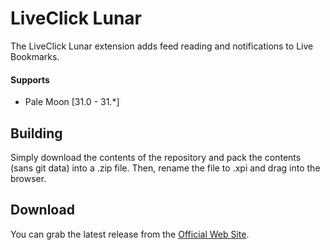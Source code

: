# LiveClick Lunar

The LiveClick Lunar extension adds feed reading and notifications to Live Bookmarks.

#### Supports
 * Pale Moon [31.0 - 31.*]

## Building
Simply download the contents of the repository and pack the contents (sans git data) into a .zip file. Then, rename the file to .xpi and drag into the browser.

## Download
You can grab the latest release from the [Official Web Site](//realityripple.com/Software/XUL/LiveClick-Lunar/).
